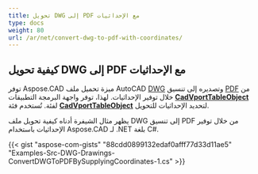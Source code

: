 ```yaml
---
title: تحويل DWG إلى PDF مع الإحداثيات
type: docs
weight: 80
url: /ar/net/convert-dwg-to-pdf-with-coordinates/
---
```



## **كيفية تحويل DWG إلى PDF مع الإحداثيات**

توفر Aspose.CAD ميزة تحميل ملف AutoCAD [DWG](https://docs.fileformat.com/cad/dwg/) وتصديره إلى تنسيق [PDF](https://docs.fileformat.com/pdf/) من خلال توفير الإحداثيات. لهذا، توفر واجهة البرمجة التطبيقات [**CadVportTableObject**](https://reference.aspose.com/cad/net/aspose.cad.fileformats.cad.cadtables/cadvporttableobject) لفئة. تُستخدم فئة [**CadVportTableObject**](https://reference.aspose.com/cad/net/aspose.cad.fileformats.cad.cadtables/cadvporttableobject) لتحديد الإحداثيات للتحويل.

يظهر مثال الشيفرة أدناه كيفية تحويل ملف DWG إلى تنسيق PDF من خلال توفير الإحداثيات باستخدام Aspose.CAD لـ .NET بلغة C#.

{{< gist "aspose-com-gists" "88cdd0899132edaf0afff77d33d11ae5" "Examples-Src-DWG-Drawings-ConvertDWGToPDFBySupplyingCoordinates-1.cs" >}}
